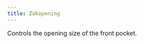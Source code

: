 ```yaml
---
title: Zakopening
---
```


<!-- ![Pocket opening](./pocketopening.svg) -->

Controls the opening size of the front pocket.
